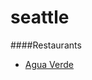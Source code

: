 # seattle


####Restaurants
* [Agua Verde](https://www.google.com/maps/place/Agua+Verde/@47.6313775,-122.3293384,14z/data=!4m2!3m1!1s0x0:0x73fa232722bfd941)
